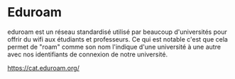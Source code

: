 # Eduroam

eduroam est un réseau standardisé utilisé par beaucoup d'universités pour offrir du wifi aux étudiants et professeurs.
Ce qui est notable c'est que cela permet de "roam" comme son nom l'indique d'une université à une autre avec nos identifiants de connexion de notre université.

https://cat.eduroam.org/
